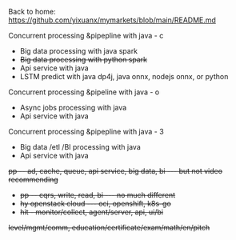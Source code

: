 Back to home: https://github.com/yixuanx/mymarkets/blob/main/README.md


Concurrent processing &pipepline with java - c
* Big data processing with java spark
* ~~Big data processing with python spark~~
* Api service with java 
* LSTM predict with java dp4j, java onnx, nodejs onnx, or python

Concurrent processing &pipeline with java - o
* Async jobs processing with java
* Api service with java


Concurrent processing &pipepline with java - 3
* Big data /etl /BI processing with java
* Api service with java


~~pp -- ad, cache, queue, api service, big data, bi --- but not video recommending~~
  * ~~pp -- cqrs, write, read, bi --- no much different~~
  * ~~hy openstack cloud --- oci, openshift, k8s-go~~
  * ~~hit - monitor/collect, agent/server, api, ui/bi~~

~~level/mgmt/comm, education/certificate/exam/math/en/pitch~~
